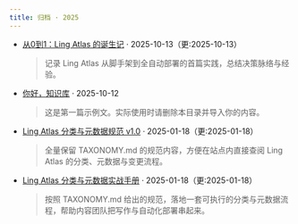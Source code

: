 ```yaml
---
title: 归档 · 2025
---
```


- [从0到1：Ling Atlas 的诞生记](/zh/content/from-zero-to-one/) · 2025-10-13（更:2025-10-13）
  > 记录 Ling Atlas 从脚手架到全自动部署的首篇实践，总结决策脉络与经验。

- [你好，知识库](/zh/content/hello-world/) · 2025-10-12
  > 这是第一篇示例文。实际使用时请删除本目录并导入你的内容。

- [Ling Atlas 分类与元数据规范 v1.0](/zh/content/taxonomy-reference/) · 2025-01-18（更:2025-01-18）
  > 全量保留 TAXONOMY.md 的规范内容，方便在站点内直接查阅 Ling Atlas 的分类、元数据与变更流程。

- [Ling Atlas 分类与元数据实战手册](/zh/content/taxonomy-playbook/) · 2025-01-18（更:2025-01-18）
  > 按照 TAXONOMY.md 给出的规范，落地一套可执行的分类与元数据流程，帮助内容团队把写作与自动化部署串起来。
